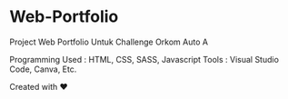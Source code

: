 # Web-Portfolio
Project Web Portfolio Untuk Challenge Orkom Auto A

Programming Used : HTML, CSS, SASS, Javascript
Tools : Visual Studio Code, Canva, Etc.

Created with ❤️ 
